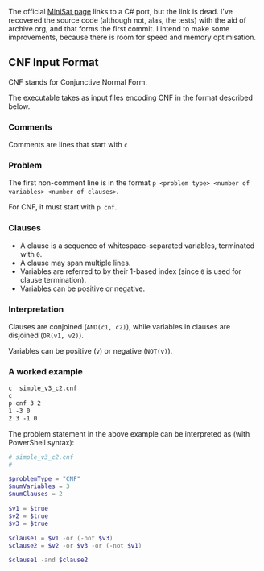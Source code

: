The official [MiniSat page](http://minisat.se/MiniSat.html) links to a C# port, but the link is dead.
I've recovered the source code (although not, alas, the tests) with the aid of archive.org, and that forms the first commit.
I intend to make some improvements, because there is room for speed and memory optimisation.


## CNF Input Format

CNF stands for Conjunctive Normal Form.

The executable takes as input files encoding CNF in the format described below.

### Comments
Comments are lines that start with `c`

### Problem
The first non-comment line is in the format `p <problem type> <number of variables> <number of clauses>`.

For CNF, it must start with `p cnf`.

### Clauses
- A clause is a sequence of whitespace-separated variables, terminated with `0`.
- A clause may span multiple lines.
- Variables are referred to by their 1-based index (since `0` is used for clause termination).
- Variables can be positive or negative.

### Interpretation

Clauses are conjoined (`AND(c1, c2)`), while variables in clauses are disjoined (`OR(v1, v2)`).

Variables can be positive (`v`) or negative (`NOT(v)`).

### A worked example

``` txt
c  simple_v3_c2.cnf
c
p cnf 3 2
1 -3 0
2 3 -1 0
```

The problem statement in the above example can be interpreted as (with PowerShell syntax):

``` powershell
# simple_v3_c2.cnf
#

$problemType = "CNF"
$numVariables = 3
$numClauses = 2

$v1 = $true
$v2 = $true
$v3 = $true

$clause1 = $v1 -or (-not $v3)
$clause2 = $v2 -or $v3 -or (-not $v1)

$clause1 -and $clause2
```
